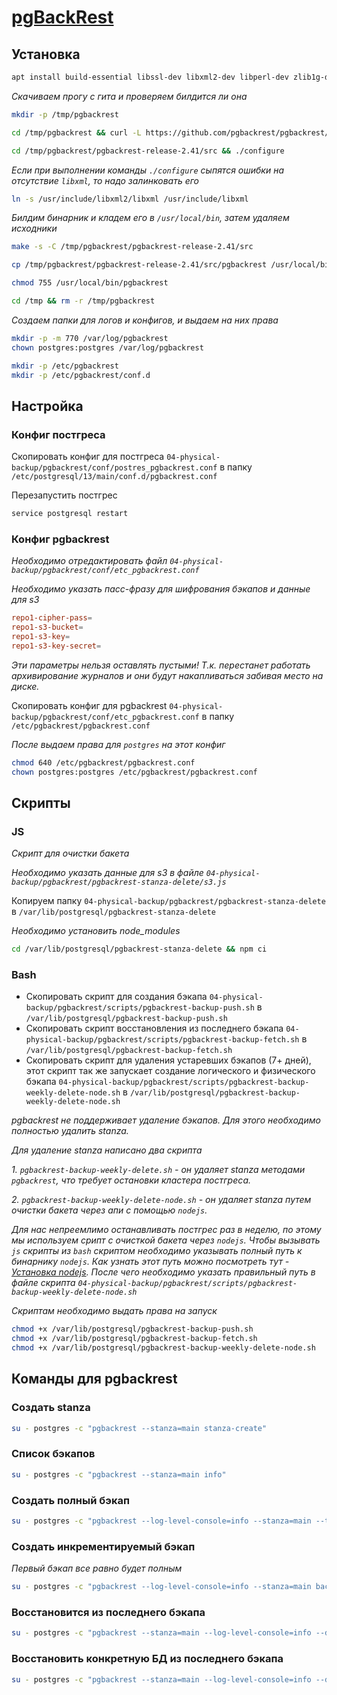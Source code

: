 # [pgBackRest](https://github.com/pgbackrest/pgbackrest)

## Установка

```bash
apt install build-essential libssl-dev libxml2-dev libperl-dev zlib1g-dev libpq-dev libbz2-dev liblz4-dev libzstd-dev libyaml-dev perl git
```

*Скачиваем прогу с гита и проверяем билдится ли она*

```bash
mkdir -p /tmp/pgbackrest

cd /tmp/pgbackrest && curl -L https://github.com/pgbackrest/pgbackrest/archive/release/2.41.tar.gz | tar xzf -

cd /tmp/pgbackrest/pgbackrest-release-2.41/src && ./configure
```

*Если при выполнении команды `./configure` сыпятся ошибки на отсутствие `libxml`, то надо залинковать его*

```bash
ln -s /usr/include/libxml2/libxml /usr/include/libxml
```

*Билдим бинарник и кладем его в `/usr/local/bin`, затем удаляем исходники*

```bash
make -s -C /tmp/pgbackrest/pgbackrest-release-2.41/src

cp /tmp/pgbackrest/pgbackrest-release-2.41/src/pgbackrest /usr/local/bin

chmod 755 /usr/local/bin/pgbackrest

cd /tmp && rm -r /tmp/pgbackrest
```

*Создаем папки для логов и конфигов, и выдаем на них права*

```bash
mkdir -p -m 770 /var/log/pgbackrest
chown postgres:postgres /var/log/pgbackrest

mkdir -p /etc/pgbackrest
mkdir -p /etc/pgbackrest/conf.d
```

## Настройка

### Конфиг постгреса

Скопировать конфиг для постгреса `04-physical-backup/pgbackrest/conf/postres_pgbackrest.conf` в папку `/etc/postgresql/13/main/conf.d/pgbackrest.conf`

Перезапустить постгрес

```bash
service postgresql restart
```

### Конфиг pgbackrest

*Необходимо отредактировать файл `04-physical-backup/pgbackrest/conf/etc_pgbackrest.conf`*

*Необходимо указать пасс-фразу для шифрования бэкапов и данные для s3*

```conf
repo1-cipher-pass=
repo1-s3-bucket=
repo1-s3-key=
repo1-s3-key-secret=
```

*Эти параметры нельзя оставлять пустыми! Т.к. перестанет работать архивирование журналов и они будут накапливаться забивая место на диске.*

Скопировать конфиг для pgbackrest `04-physical-backup/pgbackrest/conf/etc_pgbackrest.conf` в папку `/etc/pgbackrest/pgbackrest.conf`

*После выдаем права для `postgres` на этот конфиг*

```bash
chmod 640 /etc/pgbackrest/pgbackrest.conf
chown postgres:postgres /etc/pgbackrest/pgbackrest.conf
```

## Скрипты

### JS

*Скрипт для очистки бакета*

*Необходимо указать данные для s3 в файле `04-physical-backup/pgbackrest/pgbackrest-stanza-delete/s3.js`*

Копируем папку `04-physical-backup/pgbackrest/pgbackrest-stanza-delete` в `/var/lib/postgresql/pgbackrest-stanza-delete`

*Необходимо установить node_modules*

```bash
cd /var/lib/postgresql/pgbackrest-stanza-delete && npm ci
```

### Bash

* Скопировать скрипт для создания бэкапа `04-physical-backup/pgbackrest/scripts/pgbackrest-backup-push.sh` в `/var/lib/postgresql/pgbackrest-backup-push.sh`
* Скопировать скрипт восстановления из последнего бэкапа `04-physical-backup/pgbackrest/scripts/pgbackrest-backup-fetch.sh` в `/var/lib/postgresql/pgbackrest-backup-fetch.sh`
* Скопировать скрипт для удаления устаревших бэкапов (7+ дней), этот скрипт так же запускает создание логического и физического бэкапа `04-physical-backup/pgbackrest/scripts/pgbackrest-backup-weekly-delete-node.sh` в `/var/lib/postgresql/pgbackrest-backup-weekly-delete-node.sh`

*pgbackrest не поддерживает удаление бэкапов. Для этого необходимо полностью удалить stanza.*

*Для удаление stanza написано два скрипта*

*1. `pgbackrest-backup-weekly-delete.sh` - он удаляет stanza методами `pgbackrest`, что требует остановки кластера постгреса.*

*2. `pgbackrest-backup-weekly-delete-node.sh` - он удаляет stanza путем очистки бакета через апи с помощью `nodejs`.*

*Для нас непреемлимо останавливать постгрес раз в неделю, по этому мы используем срипт с очисткой бакета через `nodejs`.*
*Чтобы вызывать `js` скрипты из `bash` скриптом необходимо указывать полный путь к бинарнику `nodejs`. Как узнать этот путь можно посмотреть тут - [Установка nodejs](../../02-nodejs/install.md).*
*После чего необходимо указать правильный путь в файле скрипта `04-physical-backup/pgbackrest/scripts/pgbackrest-backup-weekly-delete-node.sh`*

*Скриптам необходимо выдать права на запуск*

```bash
chmod +x /var/lib/postgresql/pgbackrest-backup-push.sh
chmod +x /var/lib/postgresql/pgbackrest-backup-fetch.sh
chmod +x /var/lib/postgresql/pgbackrest-backup-weekly-delete-node.sh
```

## Команды для pgbackrest

### Создать stanza

```bash
su - postgres -c "pgbackrest --stanza=main stanza-create"
```

### Список бэкапов

```bash
su - postgres -c "pgbackrest --stanza=main info"
```

### Создать полный бэкап

```bash
su - postgres -c "pgbackrest --log-level-console=info --stanza=main --type=full backup"
```

### Создать инкрементируемый бэкап

*Первый бэкап все равно будет полным*

```bash
su - postgres -c "pgbackrest --log-level-console=info --stanza=main backup"
```

### Восстановится из последнего бэкапа

```bash
su - postgres -c "pgbackrest --stanza=main --log-level-console=info --delta --recovery-option=recovery_target=immediate --target-action=promote --type=immediate restore"
```

### Восстановить конкретную БД из последнего бэкапа

```bash
su - postgres -c "pgbackrest --stanza=main --log-level-console=info --delta --recovery-option=recovery_target=immediate --target-action=promote --type=immediate --db-include=${dbName} restore"
```
